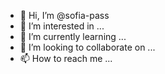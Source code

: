- 👋 Hi, I’m @sofia-pass
- 👀 I’m interested in ...
- 🌱 I’m currently learning ...
- 💞️ I’m looking to collaborate on ...
- 📫 How to reach me ...

<!---
sofia-pass/sofia-pass is a ✨ special ✨ repository because its `README.md` (this file) appears on your GitHub profile.
You can click the Preview link to take a look at your changes.
--->
